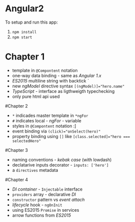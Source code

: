 # Angular2

To setup and run this app: 

1. `npm install`
2. `npm start`

# Chapter 1
* template in `@Compontent` notation
* one-way data binding - same as *Angular 1.x*
* *ES2015* multiline string with backtick *`*
* new *ngModel* directive syntax `[(ngModel)]="hero.name"`
* *TypeScript* - interface as ligthweigth typechecking
* only pure html api used 

#Chapter 2 
 * `*` indicades master template in `*ngFor`
 * `#` indicates local  - *ngFor* - variable
 * styles in `@Compontent` notation :]
 * event binding via `(click)="onSelect(hero)"`
 * property binding using `[]` like `[class.selected]="hero === selectedHero"`
 
 #Chapter 3
 * naming conventions - *kebak case* (with lowdash)
 * declatarive inputs decorator - `inputs: ['hero']` 
 * a `directives` metadata
 
  #Chapter 4
 * *DI container* - `Injectable` interface  
 * `providers` array - declarative *DI*
 * `constructor` pattern vs *event attach*
 * *lifecycle* hook - `ngOnInit`
 * using ES2015 `Promise` in services
 * arrow functions from *ES2015*
